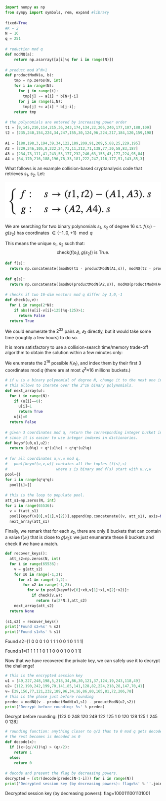 ```python
import numpy as np
from sympy import symbols, rem, expand #library

fixed=True
#K = 2
N = 16
q = 251

# reduction mod q
def modNQ(a):
    return np.asarray([a[i]%q for i in range(N)])

# product mod X^N+1
def productModN(a, b):
    tmp = np.zeros(N, int)
    for i in range(N):
      for j in range(i):
        tmp[j] -= a[i] * b[N+j-i]
      for j in range(i,N):
        tmp[j] += a[i] * b[j-i];
    return tmp

# the polynomials are entered by increasing power order
t1 = [9,145,210,114,215,36,243,174,134,22,205,240,177,107,188,109]
t2 = [235,240,154,224,34,247,155,30,124,96,224,217,184,120,159,198]

A1 = [180,198,3,194,39,34,122,189,209,91,209,5,88,25,229,195]
A2 = [229,246,105,8,222,24,73,11,212,71,138,77,30,58,83,187]
A3 = [234,73,111,41,243,53,177,232,246,63,155,43,177,224,95,84]
A4 = [64,170,216,188,196,78,33,181,222,247,116,177,51,143,85,3]
```

What follows is an example collision-based cryptanalysis code that retrieves $s_1$, $s_2$. Let:

![formula](challenges/images/image1.png)

We are searching for two binary polynomials $s_1$, $s_2$ of degree 16 s.t. $f(s_1) - g(s_2)$ has coordinates $\in \{-1,0,+1\} \mod q$

This means the unique $s_1$, $s_2$ such that: $$\textrm{check}(f(s_1),g(s_2))\textrm{ is True}.$$

```python
def f(s):
  return np.concatenate((modNQ(t1 - productModN(A1,s)), modNQ(t2 - productModN(A3,s))), axis=None)

def g(s):
  return np.concatenate((modNQ(productModN(A2,s)), modNQ(productModN(A4,s))), axis=None)

# checks if two 16-dim vectors mod q differ by 1,0,-1
def check(u,v):
  for i in range(2*N):
    if abs((u[i]-v[i]+125)%q-125)>1:
      return False
  return True
```


We could enumerate the $2^{32}$ pairs $𝑠_1$, $𝑠_2$ directly, but it would take some time (roughly a few hours) to do so.

It is more satisfactory to use a collision-search time/memory trade-off algorithm to obtain the solution within a few minutes only:

We enumerate the $2^{16}$ possible 𝑓($𝑠_1$), and index them by their first 3 coordinates mod 𝑞 (there are at most $𝑞^3$≈16 millions buckets.)

```python
# if u is a binary polynomial of degree N, change it to the next one in lexicographical order.
# this allows to iterate over the 2^16 binary polynomials.
def next_array(u):
  for i in range(N):
    if (u[i]==0):
      u[i]=1
      return True
    u[i]=0
  return False

# given 3 coordinates mod q, return the corresponding integer bucket index
# since it is easier to use integer indexes in dictionaries.
def keyof(u0,u1,u2):
  return (u0%q) + q*(u1%q) + q*q*(u2%q)

# for all coordinates u,v,w mod q,
#   pool[keyof(u,v,w)] contains all the tuples (f(s),s)
#                      where s is binary and f(s) start with u,v,w
pool={}
for i in range(q*q*q):
  pool[i]=[]

# this is the loop to populate pool.
att_s1=np.zeros(N, int)
for i in range(65536):
  v = f(att_s1)
  pool[keyof(v[0],v[1],v[2])].append(np.concatenate((v, att_s1), axis=None))
  next_array(att_s1)
```

Finally, we remark that for each $𝑠_2$, there are only 8 buckets that can contain a value 𝑓($𝑠_1$) that is close to 𝑔($𝑠_2$): we just enumerate these 8 buckets and check if we have a match.

```Python
def recover_keys():
  att_s2=np.zeros(N, int)
  for i in range(65536):
    v = g(att_s2)
    for x0 in range(-1,2):
      for x1 in range(-1,2):
        for x2 in range(-1,2):
          for w in pool[keyof(v[0]+x0,v[1]+x1,v[2]+x2)]:
            if check(v,w):
              return (w[2*N:],att_s2)
    next_array(att_s2)
  return None

(s1,s2) = recover_keys()
print('Found s2=%s' % s2)
print('Found s1=%s' % s1)
```
Found s2=[1 0 0 0 1 0 1 1 1 0 0 1 0 1 1 1]

Found s1=[1 1 1 1 1 0 1 1 0 0 0 1 0 0 1 1]

Now that we have recovered the private key, we can safely use it to decrypt the challenge!

```python
# this is the encrypted session key
u1 = [49,227,248,198,5,218,34,86,30,121,37,124,19,243,118,49]
u2= [112,190,242,199,70,141,85,141,128,82,224,218,28,147,70,41]
v= [29,156,77,121,232,189,96,34,16,86,80,165,81,72,206,78]
# this is the phase just before rounding
predec = modNQ(v - productModN(u1,s1) - productModN(u2,s2))
print('Decrypt before rounding: %s' % predec)
```
Decrypt before rounding: [123   0 248 120 249 122 125   1   0 120 128 125   1 245   0 128]

```python
# rounding function: anything closer to q/2 than to 0 mod q gets decoded as 1,
# the rest becomes is decoded as 0
def decode(x):
  if ((x+(q//4))%q) > (q//2):
    return 1
  else:
    return 0

# decode and present the flag by decreasing powers.
decrypted = [str(decode(predec[N-1-i])) for i in range(N)]
print('Decrypted session key (by decreasing powers): flag=%s' % ''.join(decrypted))
```
Decrypted session key (by decreasing powers): flag=1000111001101001
